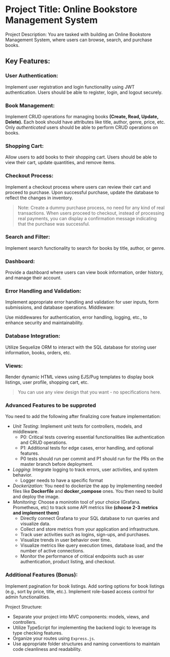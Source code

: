 # Project Title: Online Bookstore Management System

Project Description:
You are tasked with building an Online Bookstore Management System, where users can browse, search, and purchase books. 

## Key Features:

### User Authentication:

Implement user registration and login functionality using JWT authentication.
Users should be able to register, login, and logout securely.

### Book Management:

Implement CRUD operations for managing books **(Create, Read, Update, Delete).**
Each book should have attributes like title, author, genre, price, etc.
Only *authenticated* users should be able to perform CRUD operations on books.

### Shopping Cart:

Allow users to add books to their shopping cart.
Users should be able to view their cart, update quantities, and remove items.

### Checkout Process:

Implement a checkout process where users can review their cart and proceed to purchase.
Upon successful purchase, update the database to reflect the changes in inventory.

> Note: Create a dummy purchase process, no need for any kind of real transactions. When users proceed to checkout, instead of processing real payments, you can display a confirmation message indicating that the purchase was successful.

### Search and Filter:

Implement search functionality to search for books by title, author, or genre.

### Dashboard:

Provide a dashboard where users can view book information, order history, and manage their account.

### Error Handling and Validation:

Implement appropriate error handling and validation for user inputs, form submissions, and database operations.
Middleware:

Use middlewares for authentication, error handling, logging, etc., to enhance security and maintainability.

### Database Integration:

Utilize Sequelize ORM to interact with the SQL database for storing user information, books, orders, etc.

### Views:

Render dynamic HTML views using EJS/Pug templates to display book listings, user profile, shopping cart, etc.
> You can use any view design that you want - no specifications here.

### Advanced Features to be supproted

You need to add the following after finalizing core feature implementation:
- _Unit Testing_: Implement unit tests for controllers, models, and middleware.
    - P0: Critical tests covering essential functionalities like authentication and CRUD operations.
    - P1: Additional tests for edge cases, error handling, and optional features.
    - P0 tests should run per commit and P1 should run for the PRs on the master branch before deployment.
- _Logging_: Integrate logging to track errors, user activities, and system behavior.
    - Logger needs to have a specific format *<timestamp><file><function>*
- _Dockerization:_ You need to dockerize the app by implementing needed files like **Dockerfile** and **docker_compose** ones. You then need to build and deploy the image.
- _Monitoring:_ Choose a monirotin tool of your choice (Grafana. Prometheus, etc) to track some API metrics like **(choose 2-3 metrics and implement them)**
    - Directly connect Grafana to your SQL database to run queries and visualize data.
    - Collect and store metrics from your application and infrastructure.
    - Track user activities such as logins, sign-ups, and purchases.
    - Visualize trends in user behavior over time.
    - Visualize metrics like query execution times, database load, and the number of active connections.
    - Monitor the performance of critical endpoints such as user authentication, product listing, and checkout.

### Additional Features (Bonus):

Implement pagination for book listings.
Add sorting options for book listings (e.g., sort by price, title, etc.).
Implement role-based access control for admin functionalities.

Project Structure:

* Separate your project into MVC components: models, views, and controllers.
* Utilize TypeScript for implementing the backend logic to leverage its type checking features.
* Organize your routes using `Express.js`.
* Use appropriate folder structures and naming conventions to maintain code cleanliness and readability.
